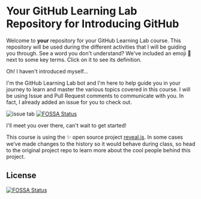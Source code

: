 # Your GitHub Learning Lab Repository for Introducing GitHub

Welcome to **your** repository for your GitHub Learning Lab course. This repository will be used during the different activities that I will be guiding you through. See a word you don't understand? We've included an emoji 📖 next to some key terms. Click on it to see its definition.

Oh! I haven't introduced myself...

I'm the GitHub Learning Lab bot and I'm here to help guide you in your journey to learn and master the various topics covered in this course. I will be using Issue and Pull Request comments to communicate with you. In fact, I already added an issue for you to check out.

![issue tab](https://lab.github.com/public/images/issue_tab.png)
[![FOSSA Status](https://app.fossa.com/api/projects/git%2Bgithub.com%2Fjgbiii%2Fgithub-slideshow.svg?type=shield)](https://app.fossa.com/projects/git%2Bgithub.com%2Fjgbiii%2Fgithub-slideshow?ref=badge_shield)

I'll meet you over there, can't wait to get started!

This course is using the :sparkles: open source project [reveal.js](https://github.com/hakimel/reveal.js/). In some cases we’ve made changes to the history so it would behave during class, so head to the original project repo to learn more about the cool people behind this project.


## License
[![FOSSA Status](https://app.fossa.com/api/projects/git%2Bgithub.com%2Fjgbiii%2Fgithub-slideshow.svg?type=large)](https://app.fossa.com/projects/git%2Bgithub.com%2Fjgbiii%2Fgithub-slideshow?ref=badge_large)